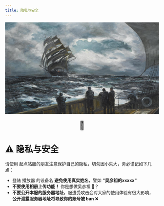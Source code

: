 ```yaml
---
title: 隐私与安全
---
```

<div style="width: 100%; height: 300px; overflow: hidden; margin-bottom: 20px;">
    <img src="./images/2.jpg" alt="头部图片" style="width: 100%; height: auto; object-fit: cover;">
</div>
<div style="text-align: center; font-size: 2em; font-weight: bold; color: #222;">
  🔏
</div>

# ⚠️ 隐私与安全

请使用 起点站服的朋友注意保护自己的隐私，切勿因小失大，务必谨记如下几点：

- 登陆 播放器 的设备名 **避免使用真实姓名**，譬如 **"吴彦祖的xxxxx"**
- **不要使用相册上传功能！** 你是想做吴彦祖 🫥？
- **不要公开本服的服务器地址**，服遭受攻击会对大家的使用体验有很大影响，  
  **公开泄露服务器地址将导致你的账号被 ban** ❌

